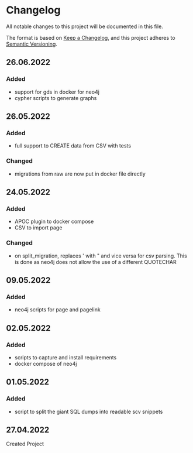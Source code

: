 # Changelog
All notable changes to this project will be documented in this file.

The format is based on [Keep a Changelog](https://keepachangelog.com/en/1.0.0/),
and this project adheres to [Semantic Versioning](https://semver.org/spec/v2.0.0.html).

## 26.06.2022
### Added
- support for gds in docker for neo4j
- cypher scripts to generate graphs

## 26.05.2022
### Added
- full support to CREATE data from CSV with tests

### Changed
- migrations from raw are now put in docker file directly

## 24.05.2022
### Added
- APOC plugin to docker compose
- CSV to import page

### Changed
- on split_migration, replaces \' with \" and vice versa for csv parsing. This is done as neo4j does not allow the use of a different QUOTECHAR

## 09.05.2022
### Added
- neo4j scripts for page and pagelink

## 02.05.2022
### Added
- scripts to capture and install requirements
- docker compose of neo4j

## 01.05.2022
### Added
- script to split the giant SQL dumps into readable scv snippets

## 27.04.2022
Created Project
